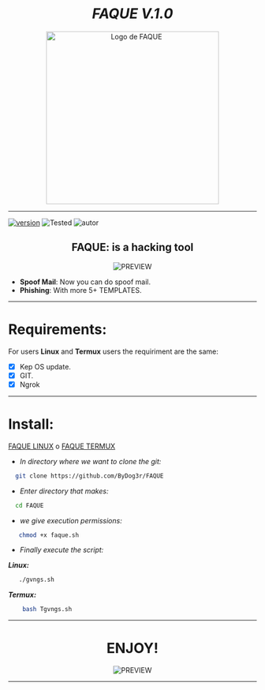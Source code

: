 <h1 align="center"> <i> FAQUE V.1.0 </i> </h1>
<p align="center">
  <img width="350px" height="350px" src="https://i.postimg.cc/6pPQ4MfP/Black-and-White-Natural-Makeup-Logo.png" alt="Logo de FAQUE">
</p>
<hr>

[![version]][rp]
![Tested][tested]
![autor]

<h2 align="center"> FAQUE: is a hacking tool </h3>

<p align="center">
  <img src="https://user-images.githubusercontent.com/66902449/92422044-c42d7f00-f138-11ea-9c4c-c4e4bc7ce49c.png" alt="PREVIEW">
</p>

 * <b>Spoof Mail</b>: Now you can do spoof mail.
 * <b>Phishing</b>: With more 5+ TEMPLATES.
 
<hr>

# Requirements:

For users <b>Linux</b> and <b>Termux</b> users the requiriment are the same:

* [x] Kep OS update.
* [x] GIT.
* [x] Ngrok

<hr>

# Install:

[FAQUE LINUX][faque] o [FAQUE TERMUX][faque]
<br>


* _In directory where we want to clone the git:_

```sh
  git clone https://github.com/ByDog3r/FAQUE
```

* _Enter directory that makes:_
```sh
  cd FAQUE
```
* _we give execution permissions:_
```sh
   chmod +x faque.sh
```

* _Finally execute the script:_

<b>_Linux:_</b>
```sh
   ./gvngs.sh
```

<b>_Termux:_</b>
```sh
    bash Tgvngs.sh
```
<hr>

<h1 align="center"> ENJOY! </h1>


<p align="center">
  <img src="https://user-images.githubusercontent.com/66902449/90967466-eb2f5400-e49c-11ea-8665-e7ad18f0455a.jpg" alt="PREVIEW">
</p>

---

<!-- MarkDown Links & Images -->
[faque]: https://github.com/ByDog3r/FAQUE/blob/master/faque.sh
[autor]: https://img.shields.io/badge/Author%3A-%40ByDog3r-blueviolet "Autor."
[twitter]: https://twitter.com/ByDog3r "twitter"
[rp]: https://github.com/ByDog3r/GvngSearch "Repositorio en github"
[version]: https://img.shields.io/badge/Versi%C3%B3n%3A-BETA%3A%20V.1.0.2-orange "Repositorio"
[tested]: https://img.shields.io/badge/Probado%3A-Termux%20%7C%20Kali%20Linux%20%7C%20Parrot-informational "Testeado en: "
[preview]: https://user-images.githubusercontent.com/66902449/90967286-1feddc00-e49a-11ea-9e4f-5ef6f89e8ac7.png
[foloumi]: https://img.shields.io/twitter/follow/ByDog3r?style=social "Sigueme!"
[folowmi]: https://img.shields.io/github/followers/ByDog3r?style=social "Sigueme!"
[baidog]: https://github.com/ByDog3r
